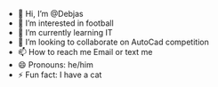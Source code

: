 - 👋 Hi, I’m @Debjas
- 👀 I’m interested in football
- 🌱 I’m currently learning IT
- 💞️ I’m looking to collaborate on AutoCad competition
- 📫 How to reach me Email or text me
- 😄 Pronouns: he/him
- ⚡ Fun fact: I have a cat

<!---
Debjas/Debjas is a ✨ special ✨ repository because its `README.md` (this file) appears on your GitHub profile.
You can click the Preview link to take a look at your changes.
--->

